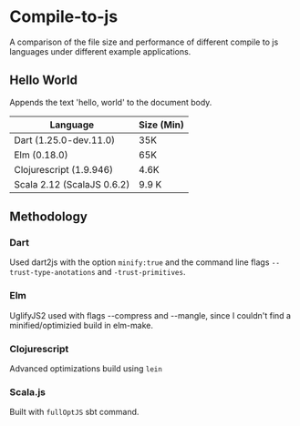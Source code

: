 # Compile-to-js 

A comparison of the file size and performance of different compile to js languages under different example applications.

## Hello World
Appends the text 'hello, world' to the document body.

| Language                  | Size (Min) |
| ------------------------- | ---------- |
| Dart (1.25.0-dev.11.0)    | 35K        |
| Elm (0.18.0)              | 65K        |
| Clojurescript (1.9.946)   | 4.6K       |
| Scala 2.12 (ScalaJS 0.6.2)| 9.9 K      |

## Methodology

### Dart
Used dart2js with the option `minify:true` and the command line flags `--trust-type-anotations` and `-trust-primitives`.

### Elm
UglifyJS2 used with flags --compress and --mangle, since I couldn't find a minified/optimizied build in elm-make.

### Clojurescript
Advanced optimizations build using `lein`

### Scala.js
Built with `fullOptJS` sbt command.
